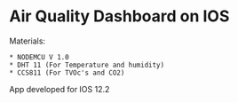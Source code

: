 # Air Quality Dashboard on IOS

Materials:

	* NODEMCU V 1.0
	* DHT 11 (For Temperature and humidity)
	* CCS811 (For TVOc's and CO2)

App developed for IOS 12.2
